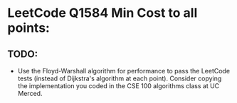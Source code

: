 # LeetCode Q1584 Min Cost to all points:
## TODO:
- Use the Floyd-Warshall algorithm for performance to pass the LeetCode tests (instead of Dijkstra's algorithm at each point). Consider copying the implementation you coded in the CSE 100 algorithms class at UC Merced.
